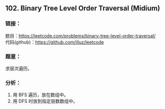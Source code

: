 ## 102. Binary Tree Level Order Traversal (Midium)

### **链接**：
题目：https://leetcode.com/problems/binary-tree-level-order-traversal/  
代码(github)：https://github.com/illuz/leetcode

### **题意**：
求层次遍历。

### **分析**：

1. 用 BFS 遍历，放在数组中。
2. 用 DFS 时放到指定层数数组中。

